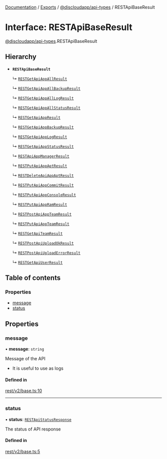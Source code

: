 [Documentation](../README.md) / [Exports](../modules.md) / [@discloudapp/api-types](../modules/discloudapp_api_types.md) / RESTApiBaseResult

# Interface: RESTApiBaseResult

[@discloudapp/api-types](../modules/discloudapp_api_types.md).RESTApiBaseResult

## Hierarchy

- **`RESTApiBaseResult`**

  ↳ [`RESTGetApiAppAllResult`](discloudapp_api_types.RESTGetApiAppAllResult.md)

  ↳ [`RESTGetApiAppAllBackupResult`](discloudapp_api_types.RESTGetApiAppAllBackupResult.md)

  ↳ [`RESTGetApiAppAllLogResult`](discloudapp_api_types.RESTGetApiAppAllLogResult.md)

  ↳ [`RESTGetApiAppAllStatusResult`](discloudapp_api_types.RESTGetApiAppAllStatusResult.md)

  ↳ [`RESTGetApiAppResult`](discloudapp_api_types.RESTGetApiAppResult.md)

  ↳ [`RESTGetApiAppBackupResult`](discloudapp_api_types.RESTGetApiAppBackupResult.md)

  ↳ [`RESTGetApiAppLogResult`](discloudapp_api_types.RESTGetApiAppLogResult.md)

  ↳ [`RESTGetApiAppStatusResult`](discloudapp_api_types.RESTGetApiAppStatusResult.md)

  ↳ [`RESTApiAppManagerResult`](discloudapp_api_types.RESTApiAppManagerResult.md)

  ↳ [`RESTPutApiAppAptResult`](discloudapp_api_types.RESTPutApiAppAptResult.md)

  ↳ [`RESTDeleteApiAppAptResult`](discloudapp_api_types.RESTDeleteApiAppAptResult.md)

  ↳ [`RESTPutApiAppCommitResult`](discloudapp_api_types.RESTPutApiAppCommitResult.md)

  ↳ [`RESTPutApiAppConsoleResult`](discloudapp_api_types.RESTPutApiAppConsoleResult.md)

  ↳ [`RESTPutApiAppRamResult`](discloudapp_api_types.RESTPutApiAppRamResult.md)

  ↳ [`RESTPostApiAppTeamResult`](discloudapp_api_types.RESTPostApiAppTeamResult.md)

  ↳ [`RESTPutApiAppTeamResult`](discloudapp_api_types.RESTPutApiAppTeamResult.md)

  ↳ [`RESTGetApiTeamResult`](discloudapp_api_types.RESTGetApiTeamResult.md)

  ↳ [`RESTPostApiUploadOkResult`](discloudapp_api_types.RESTPostApiUploadOkResult.md)

  ↳ [`RESTPostApiUploadErrorResult`](discloudapp_api_types.RESTPostApiUploadErrorResult.md)

  ↳ [`RESTGetApiUserResult`](discloudapp_api_types.RESTGetApiUserResult.md)

## Table of contents

### Properties

- [message](discloudapp_api_types.RESTApiBaseResult.md#message)
- [status](discloudapp_api_types.RESTApiBaseResult.md#status)

## Properties

### message

• **message**: `string`

Message of the API
- It is useful to use as logs

#### Defined in

[rest/v2/base.ts:10](https://github.com/discloud/discloud.app/blob/99d4db4/packages/api-types/rest/v2/base.ts#L10)

___

### status

• **status**: [`RESTApiStatusResponse`](../modules/discloudapp_api_types.md#restapistatusresponse)

The status of API response

#### Defined in

[rest/v2/base.ts:5](https://github.com/discloud/discloud.app/blob/99d4db4/packages/api-types/rest/v2/base.ts#L5)
